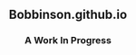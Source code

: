 <p align="center">
    <h2 align="center">Bobbinson.github.io</h2>
    <h3 align="center">A Work In Progress</h3>
</p>
